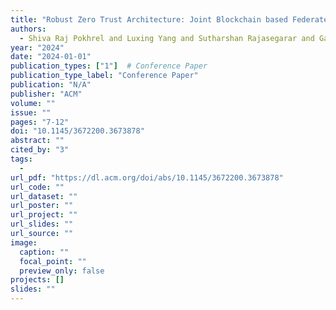 ```yaml
---
title: "Robust Zero Trust Architecture: Joint Blockchain based Federated learning and Anomaly Detection based Framework"
authors:
  - Shiva Raj Pokhrel and Luxing Yang and Sutharshan Rajasegarar and Gang Li
year: "2024"
date: "2024-01-01"
publication_types: ["1"]  # Conference Paper
publication_type_label: "Conference Paper"
publication: "N/A"
publisher: "ACM"
volume: ""
issue: ""
pages: "7-12"
doi: "10.1145/3672200.3673878"
abstract: ""
cited_by: "3"
tags:
  - 
url_pdf: "https://dl.acm.org/doi/abs/10.1145/3672200.3673878"
url_code: ""
url_dataset: ""
url_poster: ""
url_project: ""
url_slides: ""
url_source: ""
image:
  caption: ""
  focal_point: ""
  preview_only: false
projects: []
slides: ""
---
```

